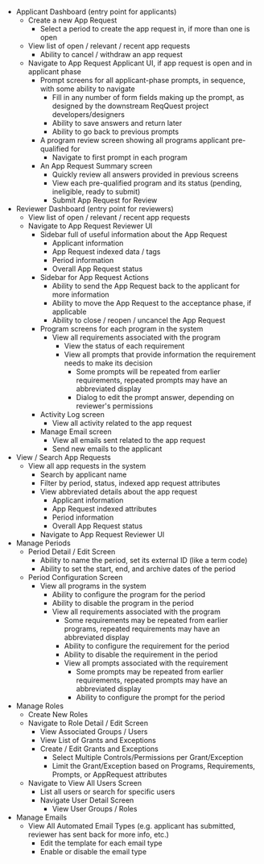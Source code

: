 * Applicant Dashboard (entry point for applicants)
  * Create a new App Request
    * Select a period to create the app request in, if more than one is open
  * View list of open / relevant / recent app requests
    * Ability to cancel / withdraw an app request
  * Navigate to App Request Applicant UI, if app request is open and in applicant phase
    * Prompt screens for all applicant-phase prompts, in sequence, with some ability to navigate
      * Fill in any number of form fields making up the prompt, as designed by the downstream ReqQuest project developers/designers
      * Ability to save answers and return later
      * Ability to go back to previous prompts
    * A program review screen showing all programs applicant pre-qualified for
      * Navigate to first prompt in each program
    * An App Request Summary screen
      * Quickly review all answers provided in previous screens
      * View each pre-qualified program and its status (pending, ineligible, ready to submit)
      * Submit App Request for Review
* Reviewer Dashboard (entry point for reviewers)
  * View list of open / relevant / recent app requests
  * Navigate to App Request Reviewer UI
    * Sidebar full of useful information about the App Request
      * Applicant information
      * App Request indexed data / tags
      * Period information
      * Overall App Request status
    * Sidebar for App Request Actions
      * Ability to send the App Request back to the applicant for more information
      * Ability to move the App Request to the acceptance phase, if applicable
      * Ability to close / reopen / uncancel the App Request
    * Program screens for each program in the system
      * View all requirements associated with the program
        * View the status of each requirement
        * View all prompts that provide information the requirement needs to make its decision
          * Some prompts will be repeated from earlier requirements, repeated prompts may have an abbreviated display
          * Dialog to edit the prompt answer, depending on reviewer's permissions
    * Activity Log screen
      * View all activity related to the app request
    * Manage Email screen
      * View all emails sent related to the app request
      * Send new emails to the applicant
* View / Search App Requests
  * View all app requests in the system
    * Search by applicant name
    * Filter by period, status, indexed app request attributes
    * View abbreviated details about the app request
      * Applicant information
      * App Request indexed attributes
      * Period information
      * Overall App Request status
    * Navigate to App Request Reviewer UI
* Manage Periods
  * Period Detail / Edit Screen
    * Ability to name the period, set its external ID (like a term code)
    * Ability to set the start, end, and archive dates of the period
  * Period Configuration Screen
    * View all programs in the system
      * Ability to configure the program for the period
      * Ability to disable the program in the period
      * View all requirements associated with the program
        * Some requirements may be repeated from earlier programs, repeated requirements may have an abbreviated display
        * Ability to configure the requirement for the period
        * Ability to disable the requirement in the period
        * View all prompts associated with the requirement
          * Some prompts may be repeated from earlier requirements, repeated prompts may have an abbreviated display
          * Ability to configure the prompt for the period
* Manage Roles
  * Create New Roles
  * Navigate to Role Detail / Edit Screen
    * View Associated Groups / Users
    * View List of Grants and Exceptions
    * Create / Edit Grants and Exceptions
      * Select Multiple Controls/Permissions per Grant/Exception
      * Limit the Grant/Exception based on Programs, Requirements, Prompts, or AppRequest attributes
  * Navigate to View All Users Screen
    * List all users or search for specific users
    * Navigate User Detail Screen
      * View User Groups / Roles
* Manage Emails
  * View All Automated Email Types (e.g. applicant has submitted, reviewer has sent back for more info, etc.)
    * Edit the template for each email type
    * Enable or disable the email type
